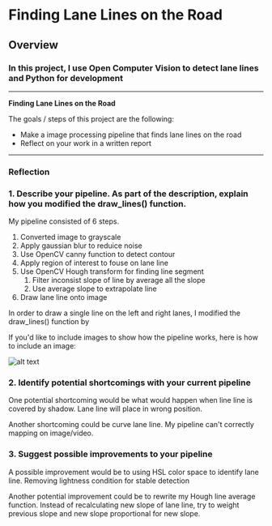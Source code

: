 # **Finding Lane Lines on the Road** 

## Overview

### In this project, I use Open Computer Vision to detect lane lines and Python for development 

---

**Finding Lane Lines on the Road**

The goals / steps of this project are the following:
* Make a image processing pipeline that finds lane lines on the road
* Reflect on your work in a written report


[//]: # (Image References)

[image1]: ./examples/grayscale.jpg "Grayscale"

---

### Reflection

### 1. Describe your pipeline. As part of the description, explain how you modified the draw_lines() function.

My pipeline consisted of 6 steps. 
1.  Converted image to grayscale
2.  Apply gaussian blur to reduice noise
3.  Use OpenCV canny function to detect contour 
4.  Apply region of interest to fouse on lane line
5.  Use OpenCV Hough transform for finding line segment
    1.  Filter inconsist slope of line by average all the slope  
    2.  Use average slope to extrapolate line
6.  Draw lane line onto image


In order to draw a single line on the left and right lanes, I modified the draw_lines() function by 

If you'd like to include images to show how the pipeline works, here is how to include an image: 

![alt text][image1]


### 2. Identify potential shortcomings with your current pipeline


One potential shortcoming would be what would happen when line line is covered by shadow. Lane line will place in wrong position. 

Another shortcoming could be curve lane line. My pipeline can't correctly mapping on image/video.


### 3. Suggest possible improvements to your pipeline

A possible improvement would be to using HSL color space to identify lane line. Removing lightness condition for stable detection

Another potential improvement could be to rewrite my Hough line average function. Instead of recalculating new slope of lane line, try to weight previous slope and new slope proportional for new slope.
